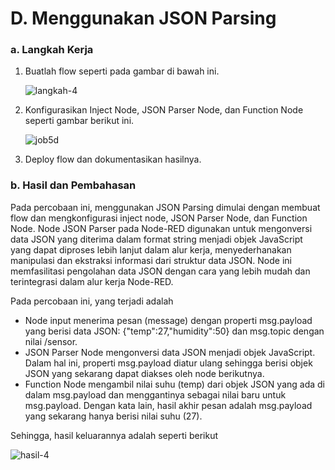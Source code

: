 # D. Menggunakan JSON Parsing

### a. Langkah Kerja
  1. Buatlah flow seperti pada gambar di bawah ini.
     
      ![langkah-4](https://github.com/iamanisaamalia/sistemembedded/assets/147674408/c6a727f2-80bf-426c-b1e5-18624bd8f025)

  2. Konfigurasikan Inject Node, JSON Parser Node, dan Function Node seperti gambar berikut ini.

     ![job5d](https://github.com/iamanisaamalia/sistemembedded/assets/147674408/80853a4c-96c6-4d34-886d-a8e6f6ecceff)

  3. Deploy flow dan dokumentasikan hasilnya.

### b. Hasil dan Pembahasan
Pada percobaan ini, menggunakan JSON Parsing dimulai dengan membuat flow dan mengkonfigurasi inject node, JSON Parser Node, dan Function Node. 
Node JSON Parser pada Node-RED digunakan untuk mengonversi data JSON yang diterima dalam format string menjadi objek JavaScript yang dapat diproses lebih lanjut 
dalam alur kerja, menyederhanakan manipulasi dan ekstraksi informasi dari struktur data JSON. Node ini memfasilitasi pengolahan data JSON dengan cara yang lebih mudah dan terintegrasi dalam alur kerja Node-RED.

Pada percobaan ini, yang terjadi adalah
- Node input menerima pesan (message) dengan properti msg.payload yang berisi data JSON: {"temp":27,"humidity":50} dan msg.topic dengan nilai /sensor.
- JSON Parser Node mengonversi data JSON menjadi objek JavaScript. Dalam hal ini, properti msg.payload diatur ulang sehingga berisi objek JSON yang sekarang dapat diakses oleh node berikutnya.
- Function Node mengambil nilai suhu (temp) dari objek JSON yang ada di dalam msg.payload dan menggantinya sebagai nilai baru untuk msg.payload. Dengan kata lain, hasil akhir pesan adalah msg.payload yang sekarang hanya berisi nilai suhu (27).

Sehingga, hasil keluarannya adalah seperti berikut

![hasil-4](https://github.com/iamanisaamalia/sistemembedded/assets/147674408/6f4fbd35-96a2-4f0d-84c1-6b1b0a484a1c)

